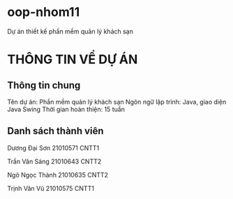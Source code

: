 # oop-nhom11
Dự án thiết kế phần mềm quản lý khách sạn
# THÔNG TIN VỀ DỰ ÁN
## Thông tin chung
Tên dự án: Phần mềm quản lý khách sạn
Ngôn ngữ lập trình: Java, giao diện Java Swing 
Thời gian hoàn thiện: 15 tuần
## Danh sách thành viên
Dương Đại 	Sơn	  21010571	CNTT1

Trần Văn	  Sáng	21010643	CNTT2

Ngô Ngọc 	  Thành	21010635	CNTT2

Trịnh Văn	  Vũ	  21010575	CNTT1
